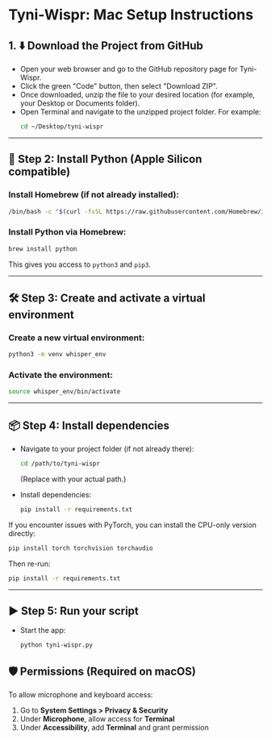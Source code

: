 # Tyni-Wispr: Mac Setup Instructions

## 1. ⬇️ Download the Project from GitHub

- Open your web browser and go to the GitHub repository page for Tyni-Wispr.
- Click the green "Code" button, then select "Download ZIP".
- Once downloaded, unzip the file to your desired location (for example, your Desktop or Documents folder).
- Open Terminal and navigate to the unzipped project folder. For example:
  ```sh
  cd ~/Desktop/tyni-wispr
  ```

---

## 🍎 Step 2: Install Python (Apple Silicon compatible)

### Install Homebrew (if not already installed):
```bash
/bin/bash -c "$(curl -fsSL https://raw.githubusercontent.com/Homebrew/install/HEAD/install.sh)"
```

### Install Python via Homebrew:
```bash
brew install python
```

This gives you access to `python3` and `pip3`.

---

## 🛠 Step 3: Create and activate a virtual environment

### Create a new virtual environment:
```bash
python3 -m venv whisper_env
```

### Activate the environment:
```bash
source whisper_env/bin/activate
```

---

## 📦 Step 4: Install dependencies

- Navigate to your project folder (if not already there):
  ```sh
  cd /path/to/tyni-wispr
  ```
  (Replace with your actual path.)

- Install dependencies:
  ```sh
  pip install -r requirements.txt
  ```

If you encounter issues with PyTorch, you can install the CPU-only version directly:
```sh
pip install torch torchvision torchaudio
```
Then re-run:
```sh
pip install -r requirements.txt
```

---

## ▶️ Step 5: Run your script

- Start the app:
  ```sh
  python tyni-wispr.py
  ```

## 🛡️ Permissions (Required on macOS)

To allow microphone and keyboard access:

1. Go to **System Settings > Privacy & Security**
2. Under **Microphone**, allow access for **Terminal**
3. Under **Accessibility**, add **Terminal** and grant permission